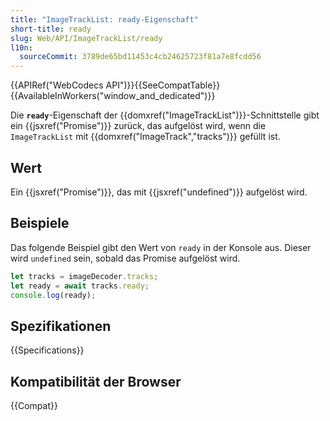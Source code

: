 ```yaml
---
title: "ImageTrackList: ready-Eigenschaft"
short-title: ready
slug: Web/API/ImageTrackList/ready
l10n:
  sourceCommit: 3789de65bd11453c4cb24625723f81a7e8fcdd56
---
```


{{APIRef("WebCodecs API")}}{{SeeCompatTable}}{{AvailableInWorkers("window_and_dedicated")}}

Die **`ready`**-Eigenschaft der {{domxref("ImageTrackList")}}-Schnittstelle gibt ein {{jsxref("Promise")}} zurück, das aufgelöst wird, wenn die `ImageTrackList` mit {{domxref("ImageTrack","tracks")}} gefüllt ist.

## Wert

Ein {{jsxref("Promise")}}, das mit {{jsxref("undefined")}} aufgelöst wird.

## Beispiele

Das folgende Beispiel gibt den Wert von `ready` in der Konsole aus. Dieser wird `undefined` sein, sobald das Promise aufgelöst wird.

```js
let tracks = imageDecoder.tracks;
let ready = await tracks.ready;
console.log(ready);
```

## Spezifikationen

{{Specifications}}

## Kompatibilität der Browser

{{Compat}}
